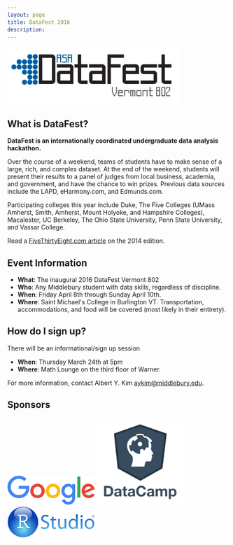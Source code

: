```yaml
---
layout: page
title: DataFest 2016
description: 
---
```


![alt text](datafest.jpg)

## What is DataFest?

**DataFest is an internationally coordinated undergraduate data analysis hackathon.**

Over the course of a weekend, teams of students have to make sense of a large, 
rich, and complex dataset. At the end of the weekend, students will present 
their results to a panel of judges from local business, academia, and 
government, and have the chance to win prizes. Previous data sources include the
LAPD, eHarmony.com, and Edmunds.com.

Participating colleges this year include Duke, The Five Colleges (UMass Amherst,
Smith, Amherst, Mount Holyoke, and Hampshire Colleges), Macalester, UC Berkeley,
The Ohio State University, Penn State University, and Vassar College.

Read a <a href="http://fivethirtyeight.com/datalab/the-students-most-likely-to-take-our-jobs/"
target="_blank">FiveThirtyEight.com article</a> on the 2014 edition.


## Event Information

* **What**: The inaugural 2016 DataFest Vermont 802
* **Who**: Any Middlebury student with data skills, regardless of discipline.
* **When**: Friday April 8th through Sunday April 10th.
* **Where**: Saint Michael's College in Burlington VT. Transportation,
accommodations, and food will be covered (most likely in their entirety).





## How do I sign up?

There will be an informational/sign up session

* **When**: Thursday March 24th at 5pm
* **Where**: Math Lounge on the third floor of Warner.

For more information, contact Albert Y. Kim <a href="mailto:aykim@middlebury.edu">aykim@middlebury.edu</a>.



## Sponsors

<img src="google.png" alt="Drawing" style="width: 200px;"/>
<img src="datacamp.png" alt="Drawing" style="width: 200px;"/>
<img src="Rstudio.png" alt="Drawing" style="width: 200px;"/>
